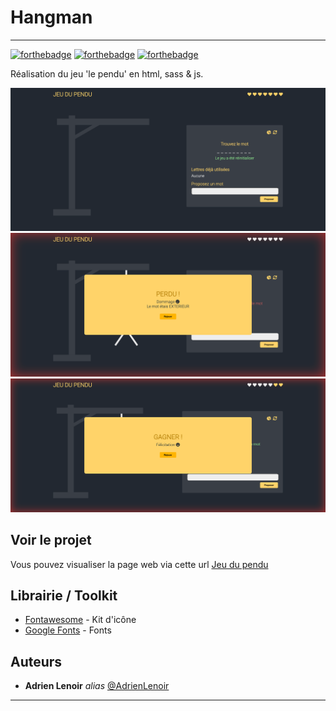 # Hangman
<hr>

[![forthebadge](https://forthebadge.com/images/badges/powered-by-coffee.svg)](https://forthebadge.com)
[![forthebadge](https://forthebadge.com/images/badges/uses-html.svg)](https://forthebadge.com)
[![forthebadge](https://forthebadge.com/images/badges/uses-css.svg)](https://forthebadge.com)

Réalisation du jeu 'le pendu' en html, sass & js.

![Preview 1](preview.png)
![Preview 2](preview_2.png)
![Preview 3](preview_3.png)

## Voir le projet

Vous pouvez visualiser la page web via cette url [Jeu du pendu](https://adrienlenoir.github.io/Hangman/)

## Librairie / Toolkit
* [Fontawesome](https://fontawesome.com/) - Kit d'icône
* [Google Fonts](https://fonts.google.com/) - Fonts

## Auteurs
* **Adrien Lenoir** _alias_ [@AdrienLenoir](https://github.com/AdrienLenoir)

<hr>